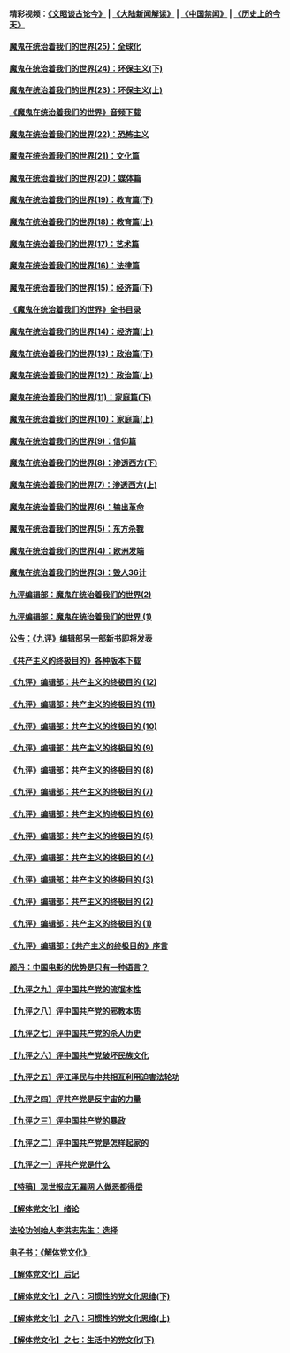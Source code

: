 #### 精彩视频：[《文昭谈古论今》](https://github.com/gfw-breaker/wenzhao/blob/master/README.md?t=12082131) | [《大陆新闻解读》](https://github.com/gfw-breaker/ntdtv-comedy/blob/master/README.md?t=12082131) | [《中国禁闻》](https://github.com/gfw-breaker/ntdtv-news/blob/master/README.md?t=12082131) | [《历史上的今天》](https://github.com/gfw-breaker/today-in-history/blob/master/README.md?t=12082131) 

#### [魔鬼在统治着我们的世界(25)：全球化](../pages/nsc422/n10788205.md?t=12082131) 

#### [魔鬼在统治着我们的世界(24)：环保主义(下)](../pages/nsc422/n10695307.md?t=12082131) 

#### [魔鬼在统治着我们的世界(23)：环保主义(上)](../pages/nsc422/n10688613.md?t=12082131) 

#### [《魔鬼在统治着我们的世界》音频下载](../pages/nsc422/n10635553.md?t=12082131) 

#### [魔鬼在统治着我们的世界(22)：恐怖主义](../pages/nsc422/n10614727.md?t=12082131) 

#### [魔鬼在统治着我们的世界(21)：文化篇](../pages/nsc422/n10597706.md?t=12082131) 

#### [魔鬼在统治着我们的世界(20)：媒体篇](../pages/nsc422/n10586579.md?t=12082131) 

#### [魔鬼在统治着我们的世界(19)：教育篇(下)](../pages/nsc422/n10564808.md?t=12082131) 

#### [魔鬼在统治着我们的世界(18)：教育篇(上)](../pages/nsc422/n10526970.md?t=12082131) 

#### [魔鬼在统治着我们的世界(17)：艺术篇](../pages/nsc422/n10499093.md?t=12082131) 

#### [魔鬼在统治着我们的世界(16)：法律篇](../pages/nsc422/n10485969.md?t=12082131) 

#### [魔鬼在统治着我们的世界(15)：经济篇(下)](../pages/nsc422/n10469975.md?t=12082131) 

#### [《魔鬼在统治着我们的世界》全书目录](../pages/nsc422/n10464261.md?t=12082131) 

#### [魔鬼在统治着我们的世界(14)：经济篇(上)](../pages/nsc422/n10457370.md?t=12082131) 

#### [魔鬼在统治着我们的世界(13)：政治篇(下)](../pages/nsc422/n10448270.md?t=12082131) 

#### [魔鬼在统治着我们的世界(12)：政治篇(上)](../pages/nsc422/n10444576.md?t=12082131) 

#### [魔鬼在统治着我们的世界(11)：家庭篇(下)](../pages/nsc422/n10440961.md?t=12082131) 

#### [魔鬼在统治着我们的世界(10)：家庭篇(上)](../pages/nsc422/n10435448.md?t=12082131) 

#### [魔鬼在统治着我们的世界(9)：信仰篇](../pages/nsc422/n10432159.md?t=12082131) 

#### [魔鬼在统治着我们的世界(8)：渗透西方(下)](../pages/nsc422/n10429603.md?t=12082131) 

#### [魔鬼在统治着我们的世界(7)：渗透西方(上)](../pages/nsc422/n10426013.md?t=12082131) 

#### [魔鬼在统治着我们的世界(6)：输出革命](../pages/nsc422/n10421536.md?t=12082131) 

#### [魔鬼在统治着我们的世界(5)：东方杀戮](../pages/nsc422/n10417707.md?t=12082131) 

#### [魔鬼在统治着我们的世界(4)：欧洲发端](../pages/nsc422/n10414890.md?t=12082131) 

#### [魔鬼在统治着我们的世界(3)：毁人36计](../pages/nsc422/n10411583.md?t=12082131) 

#### [九评编辑部：魔鬼在统治着我们的世界(2)](../pages/nsc422/n10410036.md?t=12082131) 

#### [九评编辑部：魔鬼在统治着我们的世界 (1)](../pages/nsc422/n10406825.md?t=12082131) 

#### [公告：《九评》编辑部另一部新书即将发表](../pages/nsc422/n10405104.md?t=12082131) 

#### [《共产主义的终极目的》各种版本下载](../pages/nsc422/n10022138.md?t=12082131) 

#### [《九评》编辑部：共产主义的终极目的 (12)](../pages/nsc422/n9933272.md?t=12082131) 

#### [《九评》编辑部：共产主义的终极目的 (11)](../pages/nsc422/n9924973.md?t=12082131) 

#### [《九评》编辑部：共产主义的终极目的 (10)](../pages/nsc422/n9920883.md?t=12082131) 

#### [《九评》编辑部：共产主义的终极目的 (9)](../pages/nsc422/n9916363.md?t=12082131) 

#### [《九评》编辑部：共产主义的终极目的 (8)](../pages/nsc422/n9912488.md?t=12082131) 

#### [《九评》编辑部：共产主义的终极目的 (7)](../pages/nsc422/n9901176.md?t=12082131) 

#### [《九评》编辑部：共产主义的终极目的 (6)](../pages/nsc422/n9899359.md?t=12082131) 

#### [《九评》编辑部：共产主义的终极目的 (5)](../pages/nsc422/n9893174.md?t=12082131) 

#### [《九评》编辑部：共产主义的终极目的 (4)](../pages/nsc422/n9891246.md?t=12082131) 

#### [《九评》编辑部：共产主义的终极目的 (3)](../pages/nsc422/n9879879.md?t=12082131) 

#### [《九评》编辑部：共产主义的终极目的 (2)](../pages/nsc422/n9876205.md?t=12082131) 

#### [《九评》编辑部：共产主义的终极目的 (1)](../pages/nsc422/n9865857.md?t=12082131) 

#### [《九评》编辑部：《共产主义的终极目的》序言](../pages/nsc422/n9862666.md?t=12082131) 

#### [颜丹：中国电影的优势是只有一种语言？](../pages/nsc422/n9583062.md?t=12082131) 

#### [【九评之九】评中国共产党的流氓本性](../pages/nsc422/n737542.md?t=12082131) 

#### [【九评之八】评中国共产党的邪教本质](../pages/nsc422/n735942.md?t=12082131) 

#### [【九评之七】评中国共产党的杀人历史](../pages/nsc422/n733806.md?t=12082131) 

#### [【九评之六】评中国共产党破坏民族文化](../pages/nsc422/n731667.md?t=12082131) 

#### [【九评之五】评江泽民与中共相互利用迫害法轮功](../pages/nsc422/n730058.md?t=12082131) 

#### [【九评之四】评共产党是反宇宙的力量](../pages/nsc422/n727814.md?t=12082131) 

#### [【九评之三】评中国共产党的暴政](../pages/nsc422/n725597.md?t=12082131) 

#### [【九评之二】评中国共产党是怎样起家的](../pages/nsc422/n723946.md?t=12082131) 

#### [【九评之一】评共产党是什么](../pages/nsc422/n722529.md?t=12082131) 

#### [【特稿】现世报应无漏网 人做恶都得偿](../pages/nsc422/n4215167.md?t=12082131) 

#### [【解体党文化】绪论](../pages/nsc422/n1449356.md?t=12082131) 

#### [法轮功创始人李洪志先生：选择](../pages/nsc422/n3580738.md?t=12082131) 

#### [电子书：《解体党文化》](../pages/nsc422/n1573484.md?t=12082131) 

#### [【解体党文化】后记](../pages/nsc422/n1531999.md?t=12082131) 

#### [【解体党文化】之八：习惯性的党文化思维(下)](../pages/nsc422/n1526477.md?t=12082131) 

#### [【解体党文化】之八：习惯性的党文化思维(上)](../pages/nsc422/n1520631.md?t=12082131) 

#### [【解体党文化】之七：生活中的党文化(下)](../pages/nsc422/n1513446.md?t=12082131) 

